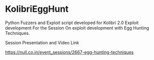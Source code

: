 # KolibriEggHunt
Python Fuzzers and Exploit script developed for Kolibri 2.0 Exploit development For the Session On exploit development with Egg Hunting Techniques.


Session Presentation and Video Link

https://null.co.in/event_sessions/2667-egg-hunting-techniques
